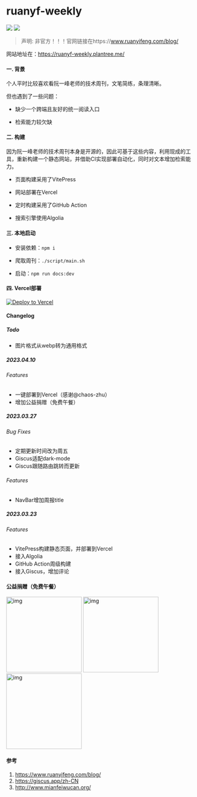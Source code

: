 # ruanyf-weekly

<p align="left">
<a href="https://opensource.org/licenses/MIT"><img src="https://img.shields.io/badge/License-MIT-green.svg"></a>
<a href="https://github.com/plantree/ruanyf-weekly/actions/workflows/weekly-deploy.yml"><img src="https://github.com/plantree/ruanyf-weekly/actions/workflows/weekly-deploy.yml/badge.svg"></a>
</p>

> 声明: 非官方！！！官网链接在https://www.ruanyifeng.com/blog/

网站地址在：https://ruanyf-weekly.plantree.me/

#### 一. 背景

个人平时比较喜欢看阮一峰老师的技术周刊，文笔简练，条理清晰。

但也遇到了一些问题：

- 缺少一个跨端且友好的统一阅读入口

- 检索能力较欠缺

#### 二. 构建

因为阮一峰老师的技术周刊本身是开源的，因此可基于这些内容，利用现成的工具，重新构建一个静态网站，并借助CI实现部署自动化，同时对文本增加检索能力。

- 页面构建采用了VitePress

- 网站部署在Vercel

- 定时构建采用了GitHub Action

- 搜索引擎使用Algolia

#### 三. 本地启动

- 安装依赖：`npm i`

- 爬取周刊：`./script/main.sh`

- 启动：`npm run docs:dev`


#### 四. Vercel部署

[![Deploy to Vercel](https://vercel.com/button)](https://vercel.com/new/clone?repository-url=https%3A%2F%2Fgithub.com%2Fplantree%2Fruanyf-weekly&install-command=npm%20install&build-command=bash%20.%2Fscripts%2Fmain.sh%20%26%26%20npm%20run%20docs%3Abuild&output-directory=docs%2F.vitepress%2Fdist)

#### Changelog

##### Todo

- 图片格式从webp转为通用格式

##### 2023.04.10

###### Features

- 一键部署到Vercel（感谢@chaos-zhu）
- 增加公益捐赠（免费午餐）

##### 2023.03.27

###### Bug Fixes

- 定期更新时间改为周五
- Giscus适配dark-mode
- Giscus跟随路由跳转而更新

###### Features

- NavBar增加周报title

##### 2023.03.23

###### Features

- VitePress构建静态页面，并部署到Vercel
- 接入Algolia
- GitHub Action周级构建
- 接入Giscus，增加评论

#### 公益捐赠（免费午餐）

<p align="left">
<img src="http://www.mianfeiwucan.org/uploads/pics/weixin.png" alt="img" width="200" />
<img src="http://www.mianfeiwucan.org/uploads/pics/alipay.png" alt="img" width="200" />
<img src="http://www.mianfeiwucan.org/uploads/pics/sina.png" alt="img" width="200" />
</p>

#### 参考

1. https://www.ruanyifeng.com/blog/
1. https://giscus.app/zh-CN
1. http://www.mianfeiwucan.org/

